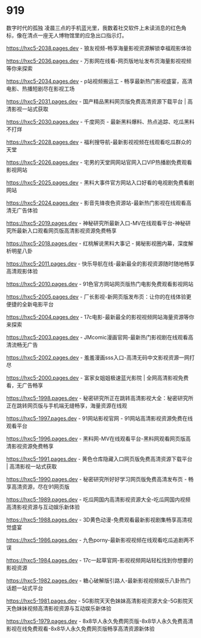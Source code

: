 # 919
数字时代的孤独 凌晨三点的手机蓝光里，我数着社交软件上未读消息的红色角标，像在清点一座无人博物馆里的应急出口指示灯。

https://hxc5-2038.pages.dev - 狼友视频-畅享海量影视资源解锁幸福观影体验

https://hxc5-2036.pages.dev - 万影网在线看-网页版地址发布页海量影视视频等你来探索

https://hxc5-2034.pages.dev - p站视频搬运工 - 畅享最新热门影视盛宴，高清电影、热播短剧尽在影视工场

https://hxc5-2031.pages.dev - 国产精品黑料网页版免费高清资源下载平台 | 高清影视一站式获取

https://hxc5-2030.pages.dev - 千度网页 - 最新黑料爆料、热点追踪、吃瓜黑料不打烊

https://hxc5-2028.pages.dev - 福利搜导航-最新影视视频在线观看吃瓜群众的天堂

https://hxc5-2026.pages.dev - 宅男的天堂网网站官网入口VIP热播剧免费观看影视网站

https://hxc5-2025.pages.dev - 黑料大事件官方网站入口好看的电视剧免费看剧网站

https://hxc5-2024.pages.dev - 影音先锋夜色资源站-最新热门影视在线观看高清无广告体验

https://hxc5-2019.pages.dev - 神秘研究所最新入口-MV在线观看平台-神秘研究所最新入口观看网页版高清影视资源免费畅享

https://hxc5-2018.pages.dev - 红桃解说黑料大事记 - 揭秘影视圈内幕，深度解析明星八卦

https://hxc5-2011.pages.dev - 快乐导航在线-最新最全的影视资源随时随地畅享高清观影体验

https://hxc5-2010.pages.dev - 91色官方网站网页版热门电影免费观看影视网站

https://hxc5-2005.pages.dev - 厂长影视-新网页版发布页：让你的在线体验更便捷的全新电影平台

https://hxc5-2004.pages.dev - 17c电影-最新最全的影视视频网站海量资源等你来探索

https://hxc5-2003.pages.dev - JMcomic漫画官网-最新热门影视剧在线观看高清流畅无广告

https://hxc5-2002.pages.dev - 羞羞漫画sss入口-高清无码中文影视资源一网打尽

https://hxc5-2000.pages.dev - 富家女姐姐极速蓝光影院 | 全网高清影视免费看，无广告畅享

https://hxc5-1998.pages.dev - 秘密研究所正在跳转高清影视大全：秘密研究所正在跳转网页版与手机端无缝畅享，海量资源在线观

https://hxc5-1997.pages.dev - 91网站影视官网 - 91网站高清影视资源免费在线观看平台

https://hxc5-1996.pages.dev - 黑料网-MV在线观看平台-黑料网观看网页版高清影视资源免费畅享

https://hxc5-1991.pages.dev - 黄色仓库隐藏入口网页版免费高清资源下载平台 | 高清影视一站式获取

https://hxc5-1990.pages.dev - 秘密研究所好好学习网页版免费高清发布页 - 畅享高清资源，尽在91网页版

https://hxc5-1989.pages.dev - 吃瓜网国内高清影视资源大全-吃瓜网国内视频高清影视资源与互动娱乐新体验

https://hxc5-1988.pages.dev - 3D黄色动漫-免费观看最新影视剧集畅享高清视觉盛宴

https://hxc5-1986.pages.dev - 九色porny-最新影视视频在线观看吃瓜追剧两不误

https://hxc5-1984.pages.dev - 17c一起草官网-影视视频网站轻松找到你想要的影视资源

https://hxc5-1982.pages.dev - 糖心破解版引路人-最新影视视频娱乐八卦热门话题一站式平台

https://hxc5-1981.pages.dev - 5G影院天天色妹妹高清影视资源大全-5G影院天天色妹妹视频高清影视资源与互动娱乐新体验

https://hxc5-1979.pages.dev - 8x8华人永久免费网页版-8x8华人永久免费高清影视在线免费观看-8x8华人永久免费网页版畅享高清资源新体验
